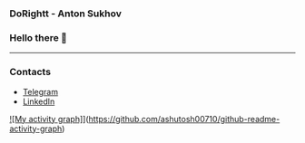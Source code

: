### DoRightt - Anton Sukhov

### Hello there 👋

---

### Contacts
* [Telegram](https://t.me/cosmic_intruder)
* [LinkedIn](https://www.linkedin.com/in/anton-sukhov-937016192/)

[![My activity graph]](https://github-readme-activity-graph.cyclic.app/graph?username=DoRightt&bg_color=0d1117&color=00ffe4&line=00ffee&point=ffffff&area=true&hide_border=true)](https://github.com/ashutosh00710/github-readme-activity-graph)
